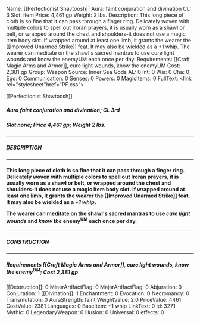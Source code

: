 Name: [[Perfectionist Shavtoosh]]
Aura: faint conjuration and divination
CL: 3
Slot: item
Price: 4,461 gp
Weight: 2 lbs.
Description: This long piece of cloth is so fine that it can pass through a finger ring. Delicately woven with multiple colors to spell out Iroran prayers, it is usually worn as a shawl or belt, or wrapped around the chest and shoulders-it does not use a magic item body slot. If wrapped around at least one limb, it grants the wearer the [[Improved Unarmed Strike]] feat. It may also be wielded as a +1 whip. The wearer can meditate on the shawl's sacred mantras to use cure light wounds and know the enemyUM each once per day.
Requirements: [[Craft Magic Arms and Armor]], cure light wounds, know the enemyUM
Cost: 2,381 gp
Group: Weapon
Source: Inner Sea Gods
AL: 0
Int: 0
Wis: 0
Cha: 0
Ego: 0
Communication: 0
Senses: 0
Powers: 0
MagicItems: 0
FullText: <link rel="stylesheet"href="PF.css"><div class="heading"><p class="alignleft">[[Perfectionist Shavtoosh]]</p><div style="clear: both;"></div></div><div><h5><b>Aura </b>faint conjuration and divination; <b>CL </b>3rd</h5><h5><b>Slot </b>none; <b>Price </b>4,461 gp; <b>Weight </b>2 lbs.</h5></div><hr/><div><h5><b>DESCRIPTION</b></h5></div><hr/><div><h4><p>This long piece of cloth is so fine that it can pass through a finger ring. Delicately woven with multiple colors to spell out Iroran prayers, it is usually worn as a shawl or belt, or wrapped around the chest and shoulders-it does not use a magic item body slot. If wrapped around at least one limb, it grants the wearer the [[Improved Unarmed Strike]] feat. It may also be wielded as a <i>+1 whip</i>.</p><p>The wearer can meditate on the shawl's sacred mantras to use <i>cure light wounds</i> and <i>know the</i> enemy<sup>UM</sup> each once per day.</p></h4></div><hr/><div><h5><b>CONSTRUCTION</b></h5></div><hr/><div><h5><b>Requirements </b>[[Craft Magic Arms and Armor]], <i>cure light wounds</i>, <i>know the enemy<sup>UM</sup></i>; <b>Cost </b>2,381 gp</h5></div>
[[Destruction]]: 0
MinorArtifactFlag: 0
MajorArtifactFlag: 0
Abjuration: 0
Conjuration: 1
[[Divination]]: 1
Enchantment: 0
Evocation: 0
Necromancy: 0
Transmutation: 0
AuraStrength: faint
WeightValue: 2.0
PriceValue: 4461
CostValue: 2381
Languages: 0
BaseItem: +1 whip
LinkText: 0
id: 3271
Mythic: 0
LegendaryWeapon: 0
Illusion: 0
Universal: 0
effects: 0
